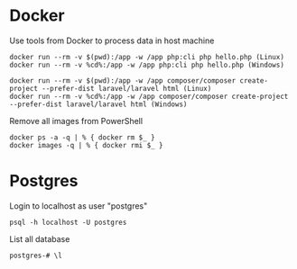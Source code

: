 # Docker

Use tools from Docker to process data in host machine

    docker run --rm -v $(pwd):/app -w /app php:cli php hello.php (Linux)
    docker run --rm -v %cd%:/app -w /app php:cli php hello.php (Windows)
    
    docker run --rm -v $(pwd):/app -w /app composer/composer create-project --prefer-dist laravel/laravel html (Linux)
    docker run --rm -v %cd%:/app -w /app composer/composer create-project --prefer-dist laravel/laravel html (Windows)
    
Remove all images from PowerShell

    docker ps -a -q | % { docker rm $_ }
    docker images -q | % { docker rmi $_ }

# Postgres

Login to localhost as user "postgres"

    psql -h localhost -U postgres
    
List all database

    postgres-# \l

